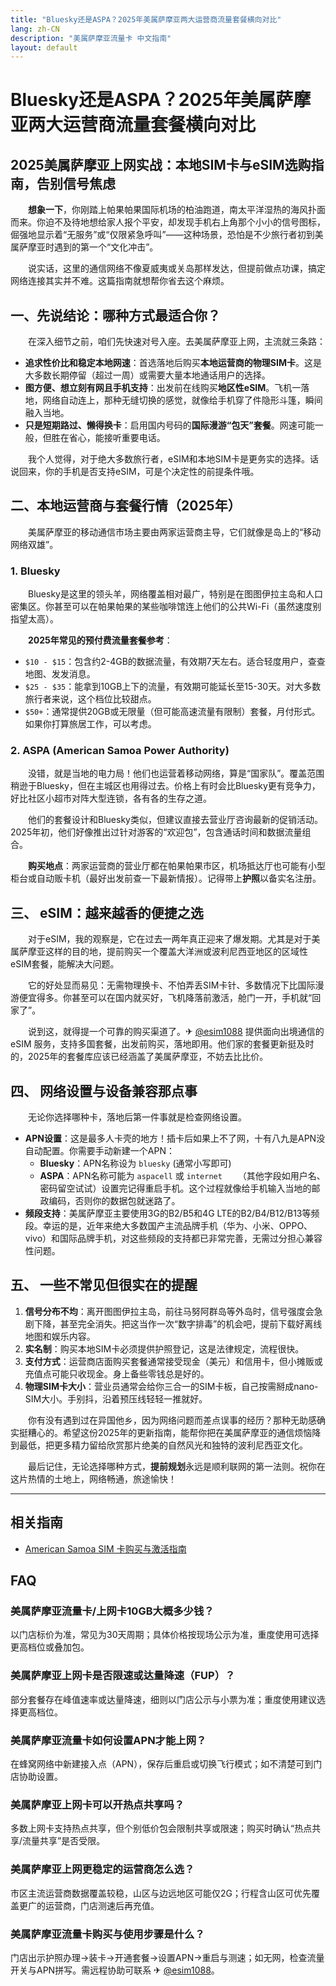 ```yaml
---
title: "Bluesky还是ASPA？2025年美属萨摩亚两大运营商流量套餐横向对比"
lang: zh-CN
description: "美属萨摩亚流量卡 中文指南"
layout: default
---
```

# Bluesky还是ASPA？2025年美属萨摩亚两大运营商流量套餐横向对比

## 2025美属萨摩亚上网实战：本地SIM卡与eSIM选购指南，告别信号焦虑

　　**想象一下**，你刚踏上帕果帕果国际机场的柏油跑道，南太平洋湿热的海风扑面而来。你迫不及待地想给家人报个平安，却发现手机右上角那个小小的信号图标，倔强地显示着“无服务”或“仅限紧急呼叫”——这种场景，恐怕是不少旅行者初到美属萨摩亚时遇到的第一个“文化冲击”。

　　说实话，这里的通信网络不像夏威夷或关岛那样发达，但提前做点功课，搞定网络连接其实并不难。这篇指南就想帮你省去这个麻烦。

## 一、先说结论：哪种方式最适合你？

　　在深入细节之前，咱们先快速对号入座。去美属萨摩亚上网，主流就三条路：

*   **追求性价比和稳定本地网速**：首选落地后购买**本地运营商的物理SIM卡**。这是大多数长期停留（超过一周）或需要大量本地通话用户的选择。
*   **图方便、想立刻有网且手机支持**：出发前在线购买**地区性eSIM**。飞机一落地，网络自动连上，那种无缝切换的感觉，就像给手机穿了件隐形斗篷，瞬间融入当地。
*   **只是短期路过、懒得换卡**：启用国内号码的**国际漫游“包天”套餐**。网速可能一般，但胜在省心，能接听重要电话。

　　我个人觉得，对于绝大多数旅行者，eSIM和本地SIM卡是更务实的选择。话说回来，你的手机是否支持eSIM，可是个决定性的前提条件哦。

## 二、本地运营商与套餐行情（2025年）

　　美属萨摩亚的移动通信市场主要由两家运营商主导，它们就像是岛上的“移动网络双雄”。

### 1. Bluesky

　　Bluesky是这里的领头羊，网络覆盖相对最广，特别是在图图伊拉主岛和人口密集区。你甚至可以在帕果帕果的某些咖啡馆连上他们的公共Wi-Fi（虽然速度别指望太高）。

　　**2025年常见的预付费流量套餐参考**：

*   `$10 - $15`：包含约2-4GB的数据流量，有效期7天左右。适合轻度用户，查查地图、发发消息。
*   `$25 - $35`：能拿到10GB上下的流量，有效期可能延长至15-30天。对大多数旅行者来说，这个档位比较甜点。
*   `$50+`：通常提供20GB或无限量（但可能高速流量有限制）套餐，月付形式。如果你打算旅居工作，可以考虑。

### 2. ASPA (American Samoa Power Authority)

　　没错，就是当地的电力局！他们也运营着移动网络，算是“国家队”。覆盖范围稍逊于Bluesky，但在主城区也用得过去。价格上有时会比Bluesky更有竞争力，好比社区小超市对阵大型连锁，各有各的生存之道。

　　他们的套餐设计和Bluesky类似，但建议直接去营业厅咨询最新的促销活动。2025年初，他们好像推出过针对游客的“欢迎包”，包含通话时间和数据流量组合。

　　**购买地点**：两家运营商的营业厅都在帕果帕果市区，机场抵达厅也可能有小型柜台或自动贩卡机（最好出发前查一下最新情报）。记得带上**护照**以备实名注册。

## 三、 eSIM：越来越香的便捷之选

　　对于eSIM，我的观察是，它在过去一两年真正迎来了爆发期。尤其是对于美属萨摩亚这样的目的地，提前购买一个覆盖大洋洲或波利尼西亚地区的区域性eSIM套餐，能解决大问题。

　　它的好处显而易见：无需物理换卡、不怕弄丢SIM卡针、多数情况下比国际漫游便宜得多。你甚至可以在国内就买好，飞机降落前激活，舱门一开，手机就“回家了”。

　　说到这，就得提一个可靠的购买渠道了。✈ [@esim1088](https://t.me/s/esim1088) 提供面向出境通信的 eSIM 服务，支持多国套餐，出发前购买，落地即用。他们家的套餐更新挺及时的，2025年的套餐库应该已经涵盖了美属萨摩亚，不妨去比比价。

## 四、 网络设置与设备兼容那点事

　　无论你选择哪种卡，落地后第一件事就是检查网络设置。

*   **APN设置**：这是最多人卡壳的地方！插卡后如果上不了网，十有八九是APN没自动配置。你需要手动新建一个APN：
    *   **Bluesky**：APN名称设为 `bluesky` (通常小写即可)
    *   **ASPA**：APN名称可能为 `aspacell` 或 `internet`
　　（其他字段如用户名、密码留空试试）设置完记得重启手机。这个过程就像给手机输入当地的邮政编码，否则你的数据包就迷路了。
*   **频段支持**：美属萨摩亚主要使用3G的B2/B5和4G LTE的B2/B4/B12/B13等频段。幸运的是，近年来绝大多数国产主流品牌手机（华为、小米、OPPO、vivo）和国际品牌手机，对这些频段的支持都已非常完善，无需过分担心兼容性问题。

## 五、 一些不常见但很实在的提醒

1.  **信号分布不均**：离开图图伊拉主岛，前往马努阿群岛等外岛时，信号强度会急剧下降，甚至完全消失。把这当作一次“数字排毒”的机会吧，提前下载好离线地图和娱乐内容。
2.  **实名制**：购买本地SIM卡必须提供护照登记，这是法律规定，流程很快。
3.  **支付方式**：运营商店面购买套餐通常接受现金（美元）和信用卡，但小摊贩或充值点可能只收现金。身上备些零钱总是好的。
4.  **物理SIM卡大小**：营业员通常会给你三合一的SIM卡板，自己按需掰成nano-SIM大小。手别抖，沿着预压线轻轻一推就好。

　　你有没有遇到过在异国他乡，因为网络问题而差点误事的经历？那种无助感确实挺糟心的。希望这份2025年的更新指南，能帮你把在美属萨摩亚的通信烦恼降到最低，把更多精力留给欣赏那片绝美的自然风光和独特的波利尼西亚文化。

　　最后记住，无论选择哪种方式，**提前规划**永远是顺利联网的第一法则。祝你在这片热情的土地上，网络畅通，旅途愉快！

<!-- crosslink -->
---

## 相关指南

- [American Samoa SIM 卡购买与激活指南](https://faciylike.github.io/american-samoa-sim-guides)

<!-- BEGIN_AMERICAN_SAMOA_FAQ -->
## FAQ

### 美属萨摩亚流量卡/上网卡10GB大概多少钱？
以门店标价为准，常见为30天周期；具体价格按现场公示为准，重度使用可选择更高档位或叠加包。

### 美属萨摩亚上网卡是否限速或达量降速（FUP）？
部分套餐存在峰值速率或达量降速，细则以门店公示与小票为准；重度使用建议选择更高档位。

### 美属萨摩亚流量卡如何设置APN才能上网？
在蜂窝网络中新建接入点（APN），保存后重启或切换飞行模式；如不清楚可到门店协助设置。

### 美属萨摩亚上网卡可以开热点共享吗？
多数上网卡支持热点共享，但个别低价包会限制共享或限速；购买时确认“热点共享/流量共享”是否受限。

### 美属萨摩亚上网更稳定的运营商怎么选？
市区主流运营商数据覆盖较稳，山区与边远地区可能仅2G；行程含山区可优先覆盖更广的运营商，门店测速后再充值。

### 美属萨摩亚流量卡购买与使用步骤是什么？
门店出示护照办理→装卡→开通套餐→设置APN→重启与测速；如无网，检查流量开关与APN拼写。需远程协助可联系 ✈ [@esim1088](https://t.me/s/esim1088)。

<script type="application/ld+json">
{"@context": "https://schema.org", "@type": "FAQPage", "mainEntity": [{"@type": "Question", "name": "美属萨摩亚流量卡/上网卡10GB大概多少钱？", "acceptedAnswer": {"@type": "Answer", "text": "以门店标价为准，常见为30天周期；具体价格按现场公示为准，重度使用可选择更高档位或叠加包。"}}, {"@type": "Question", "name": "美属萨摩亚上网卡是否限速或达量降速（FUP）？", "acceptedAnswer": {"@type": "Answer", "text": "部分套餐存在峰值速率或达量降速，细则以门店公示与小票为准；重度使用建议选择更高档位。"}}, {"@type": "Question", "name": "美属萨摩亚流量卡如何设置APN才能上网？", "acceptedAnswer": {"@type": "Answer", "text": "在蜂窝网络中新建接入点（APN），保存后重启或切换飞行模式；如不清楚可到门店协助设置。"}}, {"@type": "Question", "name": "美属萨摩亚上网卡可以开热点共享吗？", "acceptedAnswer": {"@type": "Answer", "text": "多数上网卡支持热点共享，但个别低价包会限制共享或限速；购买时确认“热点共享/流量共享”是否受限。"}}, {"@type": "Question", "name": "美属萨摩亚上网更稳定的运营商怎么选？", "acceptedAnswer": {"@type": "Answer", "text": "市区主流运营商数据覆盖较稳，山区与边远地区可能仅2G；行程含山区可优先覆盖更广的运营商，门店测速后再充值。"}}, {"@type": "Question", "name": "美属萨摩亚流量卡购买与使用步骤是什么？", "acceptedAnswer": {"@type": "Answer", "text": "门店出示护照办理→装卡→开通套餐→设置APN→重启与测速；如无网，检查流量开关与APN拼写。需远程协助可联系 ✈ @esim1088。"}}]}
</script>
<!-- END_AMERICAN_SAMOA_FAQ -->
